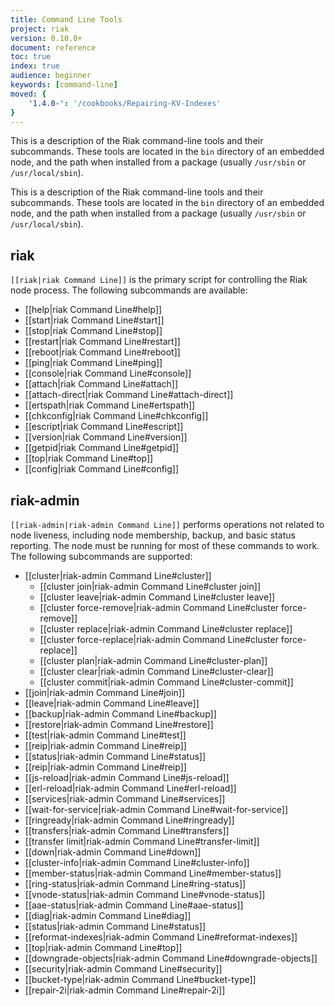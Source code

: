 ```yaml
---
title: Command Line Tools
project: riak
version: 0.10.0+
document: reference
toc: true
index: true
audience: beginner
keywords: [command-line]
moved: {
    '1.4.0-': '/cookbooks/Repairing-KV-Indexes'
}
---
```


This is a description of the Riak command-line tools and their subcommands.
These tools are located in the `bin` directory of an embedded node, and the
path when installed from a package (usually `/usr/sbin` or `/usr/local/sbin`).

This is a description of the Riak command-line tools and their subcommands.
These tools are located in the `bin` directory of an embedded node, and the
path when installed from a package (usually `/usr/sbin` or `/usr/local/sbin`).

## riak

`[[riak|riak Command Line]]` is the primary script for controlling the
Riak node process. The following subcommands are available:

* [[help|riak Command Line#help]]
* [[start|riak Command Line#start]]
* [[stop|riak Command Line#stop]]
* [[restart|riak Command Line#restart]]
* [[reboot|riak Command Line#reboot]]
* [[ping|riak Command Line#ping]]
* [[console|riak Command Line#console]]
* [[attach|riak Command Line#attach]]
* [[attach-direct|riak Command Line#attach-direct]]
* [[ertspath|riak Command Line#ertspath]]
* [[chkconfig|riak Command Line#chkconfig]]
* [[escript|riak Command Line#escript]]
* [[version|riak Command Line#version]]
* [[getpid|riak Command Line#getpid]]
* [[top|riak Command Line#top]]
* [[config|riak Command Line#config]]

## riak-admin

`[[riak-admin|riak-admin Command Line]]` performs operations not related
to node liveness, including node membership, backup, and basic status reporting. The node must be running for most of these commands to work.
The following subcommands are supported:

* [[cluster|riak-admin Command Line#cluster]]
  * [[cluster join|riak-admin Command Line#cluster join]]
  * [[cluster leave|riak-admin Command Line#cluster leave]]
  * [[cluster force-remove|riak-admin Command Line#cluster force-remove]]
  * [[cluster replace|riak-admin Command Line#cluster replace]]
  * [[cluster force-replace|riak-admin Command Line#cluster force-replace]]
  * [[cluster plan|riak-admin Command Line#cluster-plan]]
  * [[cluster clear|riak-admin Command Line#cluster-clear]]
  * [[cluster commit|riak-admin Command Line#cluster-commit]]
* [[join|riak-admin Command Line#join]]
* [[leave|riak-admin Command Line#leave]]
* [[backup|riak-admin Command Line#backup]]
* [[restore|riak-admin Command Line#restore]]
* [[test|riak-admin Command Line#test]]
* [[reip|riak-admin Command Line#reip]]
* [[status|riak-admin Command Line#status]]
* [[reip|riak-admin Command Line#reip]]
* [[js-reload|riak-admin Command Line#js-reload]]
* [[erl-reload|riak-admin Command Line#erl-reload]]
* [[services|riak-admin Command Line#services]]
* [[wait-for-service|riak-admin Command Line#wait-for-service]]
* [[ringready|riak-admin Command Line#ringready]]
* [[transfers|riak-admin Command Line#transfers]]
* [[transfer limit|riak-admin Command Line#transfer-limit]]
* [[down|riak-admin Command Line#down]]
* [[cluster-info|riak-admin Command Line#cluster-info]]
* [[member-status|riak-admin Command Line#member-status]]
* [[ring-status|riak-admin Command Line#ring-status]]
* [[vnode-status|riak-admin Command Line#vnode-status]]
* [[aae-status|riak-admin Command Line#aae-status]]
* [[diag|riak-admin Command Line#diag]]
* [[status|riak-admin Command Line#status]]
* [[reformat-indexes|riak-admin Command Line#reformat-indexes]]
* [[top|riak-admin Command Line#top]]
* [[downgrade-objects|riak-admin Command Line#downgrade-objects]]
* [[security|riak-admin Command Line#security]]
* [[bucket-type|riak-admin Command Line#bucket-type]]
* [[repair-2i|riak-admin Command Line#repair-2i]]
